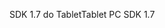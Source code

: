 <span data-ttu-id="35ebf-101">SDK 1.7 do Tablet</span><span class="sxs-lookup"><span data-stu-id="35ebf-101">Tablet PC SDK 1.7</span></span>